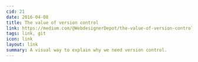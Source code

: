 ```yaml
---
cid: 21
date: 2016-04-08
title: The value of version control
link: https://medium.com/@WebdesignerDepot/the-value-of-version-control-7adc45c2cfdb
tags: link, git
icon: link
layout: link
summary: A visual way to explain why we need version control.
---
```





